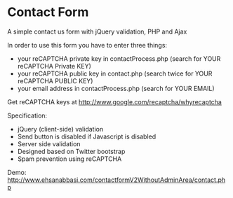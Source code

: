 Contact Form
===========

A simple contact us form with jQuery validation, PHP and Ajax

In order to use this form you have to enter three things:
- your reCAPTCHA private key in contactProcess.php (search for YOUR reCAPTCHA Private KEY)
- your reCAPTCHA public key in contact.php (search twice for YOUR reCAPTCHA PUBLIC KEY)
- your email address in contactProcess.php (search for YOUR EMAIL)

Get reCAPTCHA keys at http://www.google.com/recaptcha/whyrecaptcha

Specification:
- jQuery (client-side) validation
- Send button is disabled if Javascript is disabled
- Server side validation
- Designed based on Twitter bootstrap
- Spam prevention using reCAPTCHA

Demo: http://www.ehsanabbasi.com/contactformV2WithoutAdminArea/contact.php

